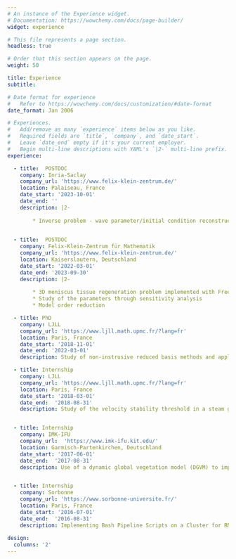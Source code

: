 ```yaml
---
# An instance of the Experience widget.
# Documentation: https://wowchemy.com/docs/page-builder/
widget: experience

# This file represents a page section.
headless: true

# Order that this section appears on the page.
weight: 50

title: Experience
subtitle:

# Date format for experience
#   Refer to https://wowchemy.com/docs/customization/#date-format
date_format: Jan 2006

# Experiences.
#   Add/remove as many `experience` items below as you like.
#   Required fields are `title`, `company`, and `date_start`.
#   Leave `date_end` empty if it's your current employer.
#   Begin multi-line descriptions with YAML's `|2-` multi-line prefix.
experience:

  - title:  POSTDOC
    company: Inria-Saclay
    company_url: 'https://www.felix-klein-zentrum.de/'
    location: Palaiseau, France
    date_start: '2023-10-01'
    date_end: ''
    description: |2-
        
        * Inverse problem - wave parameter/initial condition reconstruction with back and forth nudging algorithm
        

  - title:  POSTDOC
    company: Felix-Klein-Zentrum für Mathematik
    company_url: 'https://www.felix-klein-zentrum.de/'
    location: Kaiserslautern, Deutschland
    date_start: '2022-03-01'
    date_end: '2023-09-30'
    description: |2-
        
        * 3D meniscus tissue regeneration problem implemented with FreeFem++
        * Study of the parameters through sensitivity analysis
        * Model order reduction

  - title: PhD
    company: LJLL
    company_url: 'https://www.ljll.math.upmc.fr/?lang=fr'
    location: Paris, France
    date_start: '2018-11-01'
    date_end: '2022-03-01'
    description: Study of non-instrusive reduced basis methods and application to offshore wind farms.

  - title: Internship
    company: LJLL
    company_url: 'https://www.ljll.math.upmc.fr/?lang=fr'
    location: Paris, France
    date_start: '2018-03-01'
    date_end:  '2018-08-31'
    description: Study of the velocity stability threshold in a steam generator of a nuclear power plant by an algebraic method and an ALE finite element method (Freefem, Matlab), collaboration with Segula.


  - title: Internship
    company: IMK-IFU
    company_url:  'https://www.imk-ifu.kit.edu/'
    location: Garmisch-Partenkirchen, Deutschland
    date_start: '2017-06-01'
    date_end:  '2017-08-31'
    description: Use of a dynamic global vegetation model (DGVM) to improve crops and the quality of soils in East Africa with R and LPJ-GUESS.


  - title: Internship
    company: Sorbonne
    company_url: 'https://www.sorbonne-universite.fr/'
    location: Paris, France
    date_start: '2016-07-01'
    date_end:  '2016-08-31'
    description: Implementing Bash Pipeline Scripts on a Cluster for RNA Sequencing.
    
design:
  columns: '2'
---
```

